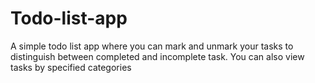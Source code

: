 # Todo-list-app
A simple todo list app where you can mark and unmark your tasks to distinguish between completed and incomplete task. You can also view tasks by specified categories
